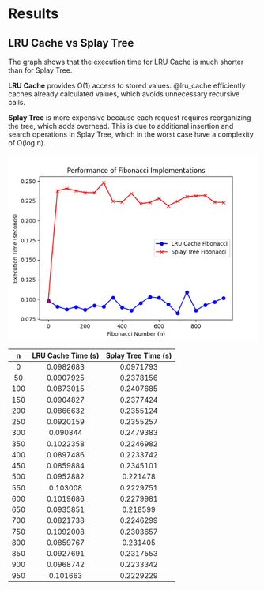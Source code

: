 # Results

## LRU Cache vs Splay Tree

The graph shows that the execution time for LRU Cache is much shorter than for Splay Tree.

**LRU Cache** provides O(1) access to stored values. @lru_cache efficiently caches already calculated values, which avoids unnecessary recursive calls.

**Splay Tree** is more expensive because each request requires reorganizing the tree, which adds overhead. This is due to additional insertion and search operations in Splay Tree, which in the worst case have a complexity of O(log n).

![Performance of Fibonacci Implementations](Performance_of_Fibonacci_Implementations.png)

|       n       |      LRU Cache Time (s)      |     Splay Tree Time (s)      |
|:-------------:|:----------------------------:|:----------------------------:|
|       0       |          0.0982683           |          0.0971793           |
|      50       |          0.0907925           |          0.2378156           |
|      100      |          0.0873015           |          0.2407685           |
|      150      |          0.0904827           |          0.2377424           |
|      200      |          0.0866632           |          0.2355124           |
|      250      |          0.0920159           |          0.2355257           |
|      300      |           0.090844           |          0.2479383           |
|      350      |          0.1022358           |          0.2246982           |
|      400      |          0.0897486           |          0.2233742           |
|      450      |          0.0859884           |          0.2345101           |
|      500      |          0.0952882           |           0.221478           |
|      550      |           0.103008           |          0.2229751           |
|      600      |          0.1019686           |          0.2279981           |
|      650      |          0.0935851           |           0.218599           |
|      700      |          0.0821738           |          0.2246299           |
|      750      |          0.1092008           |          0.2303657           |
|      800      |          0.0859767           |           0.231405           |
|      850      |          0.0927691           |          0.2317553           |
|      900      |          0.0968742           |          0.2233342           |
|      950      |           0.101663           |          0.2229229           |